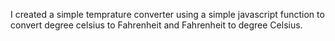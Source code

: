 I created a simple temprature converter using a simple javascript function to convert degree celsius to Fahrenheit and  Fahrenheit to degree Celsius.
